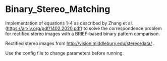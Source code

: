 # Binary_Stereo_Matching

Implementation of equations 1-4  as described by Zhang et al. (https://arxiv.org/pdf/1402.2020.pdf) to solve the 
correspondence problem for rectified stereo images with a BRIEF-based binary pattern comparison.

Rectified stereo images from http://vision.middlebury.edu/stereo/data/ .

Use the config file to change parameters before running.
